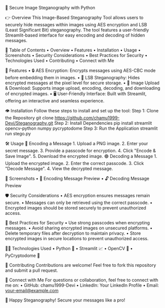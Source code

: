 🌟 Secure Image Steganography with Python


👉 Overview
This Image-Based Steganography Tool allows users to securely hide messages within images using AES encryption and LSB (Least Significant Bit) steganography. The tool features a user-friendly Streamlit-based interface for easy encoding and decoding of hidden messages.

📖 Table of Contents
	• Overview
	• Features
	• Installation
	• Usage
	• Screenshots
	• Security Considerations
	• Best Practices for Security
	• Technologies Used
	• Contributing
	• Connect with Me

💪 Features
	• 🔒 AES Encryption: Encrypts messages using AES-CBC mode before embedding them in images.
	• 🎨 LSB Steganography: Hides encrypted messages at the pixel level for secure storage.
	• 📂 Image Upload & Download: Supports image upload, encoding, decoding, and downloading of encrypted images.
	• 🖥️ User-Friendly Interface: Built with Streamlit, offering an interactive and seamless experience.

👁 Installation
Follow these steps to install and set up the tool:
Step 1: Clone the Repository
git clone https://github.com/chamu1999-Devi/Steganography.git
Step 2: Install Dependencies
pip install streamlit opencv-python numpy pycryptodome
Step 3: Run the Application
streamlit run stego.py

🛠️ Usage
🔵 Encoding a Message
	1. Upload a PNG image.
	2. Enter your secret message.
	3. Provide a passcode for encryption.
	4. Click "Encode & Save Image".
	5. Download the encrypted image.
🟢 Decoding a Message
	1. Upload the encrypted image.
	2. Enter the correct passcode.
	3. Click "Decode Message".
	4. View the decrypted message.

📸 Screenshots
	• 🌟 Encoding Message Preview
	• 🔓 Decoding Message Preview

🛡️ Security Considerations
	• AES encryption ensures messages remain secure.
	• Messages can only be retrieved using the correct passcode.
	• Encrypted images should be stored securely to prevent unauthorized access.

🔐 Best Practices for Security
	• Use strong passcodes when encrypting messages.
	• Avoid sharing encrypted images on unsecured platforms.
	• Delete temporary files after decryption to maintain privacy.
	• Store encrypted images in secure locations to prevent unauthorized access.

👨‍💻 Technologies Used
	• Python 🐍
	• Streamlit 📈
	• OpenCV 🎥
	• PyCryptodome 🔑

🤝 Contributing
Contributions are welcome! Feel free to fork this repository and submit a pull request.

👤 Connect with Me
For questions or collaboration, feel free to connect with me on:
	• GitHub: chamu1999-Devi
	• LinkedIn: Your LinkedIn Profile
	• Email: your-email@example.com

🚀 Happy Steganography! Secure your messages like a pro!
